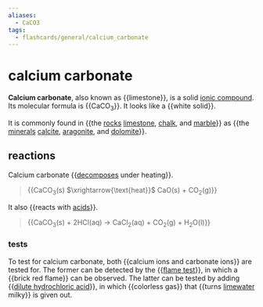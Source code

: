 ```yaml
---
aliases:
  - CaCO3
tags:
  - flashcards/general/calcium_carbonate
---
```


# calcium carbonate

__Calcium carbonate__, also known as {{limestone}}, is a solid [ionic compound](ionic%20compound.md). Its molecular formula is {{CaCO<sub>3</sub>}}. It looks like a {{white solid}}. <!--SR:!2025-02-08,678,319!2024-10-10,642,317!2026-06-26,1116,298-->

It is commonly found in {{the [rocks](rock%20(geology).md) [limestone](limestone.md), [chalk](chalk.md), and [marble](marble.md)}} as {{the [minerals](mineral.md) [calcite](calcite.md), [aragonite](aragonite.md), and [dolomite](dolomite%20(mineral).md)}}. <!--SR:!2023-08-27,105,280!2023-12-05,151,250-->

## reactions

Calcium carbonate {{[decomposes](thermal%20decomposition.md) under heating}}.
> {{CaCO<sub>3</sub>(s) $\xrightarrow{\text{heat}}$ CaO(s) + CO<sub>2</sub>(g)}} <!--SR:!2024-01-05,401,250!2024-01-01,438,290-->

It also {{reacts with [acids](acid.md)}}.
> {{CaCO<sub>3</sub>(s) + 2HCl(aq) → CaCl<sub>2</sub>(aq) + CO<sub>2</sub>(g) + H<sub>2</sub>O(l)}} <!--SR:!2024-11-09,583,257!2023-10-21,366,279-->

### tests

To test for calcium carbonate, both {{calcium ions and carbonate ions}} are tested for. The former can be detected by the {{[flame test](flame%20test.md)}}, in which a {{brick red flame}} can be observed. The latter can be tested by adding {{[dilute hydrochloric acid](dilute%20hydrochloric%20acid)}}, in which {{colorless gas}} that {{turns [limewater](calcium%20hydroxide.md) milky}} is given out. <!--SR:!2025-08-24,860,278!2025-08-01,842,278!2025-08-09,849,279!2024-03-03,240,230!2023-08-29,133,210!2026-04-22,1065,299-->
